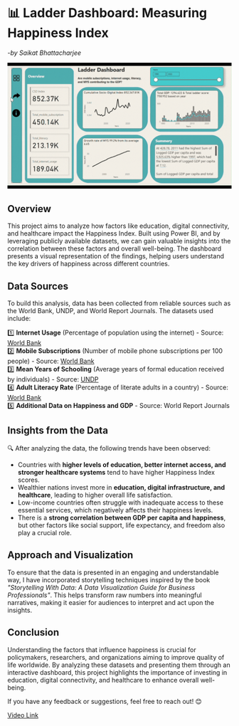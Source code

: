# 📊 Ladder Dashboard: Measuring Happiness Index
-*by Saikat Bhattacharjee*

![Dashboard Preview](dashboard-preview.gif)

## Overview
This project aims to analyze how factors like education, digital connectivity, and healthcare impact the Happiness Index. Built using Power BI, and by leveraging publicly available datasets, we can gain valuable insights into the correlation between these factors and overall well-being. The dashboard presents a visual representation of the findings, helping users understand the key drivers of happiness across different countries.

## Data Sources
To build this analysis, data has been collected from reliable sources such as the World Bank, UNDP, and World Report Journals. The datasets used include:

1️⃣ **Internet Usage** (Percentage of population using the internet) - Source: [World Bank](https://lnkd.in/g9gs8HXf)  
2️⃣ **Mobile Subscriptions** (Number of mobile phone subscriptions per 100 people) - Source: [World Bank](https://lnkd.in/gvKBYXfX)  
3️⃣ **Mean Years of Schooling** (Average years of formal education received by individuals) - Source: [UNDP](https://lnkd.in/gSx8sp4x)  
4️⃣ **Adult Literacy Rate** (Percentage of literate adults in a country) - Source: [World Bank](https://lnkd.in/gw64hTKy)  
5️⃣ **Additional Data on Happiness and GDP** - Source: World Report Journals  

## Insights from the Data
🔍 After analyzing the data, the following trends have been observed:

- Countries with **higher levels of education, better internet access, and stronger healthcare systems** tend to have higher Happiness Index scores.
- Wealthier nations invest more in **education, digital infrastructure, and healthcare**, leading to higher overall life satisfaction.
- Low-income countries often struggle with inadequate access to these essential services, which negatively affects their happiness levels.
- There is a **strong correlation between GDP per capita and happiness**, but other factors like social support, life expectancy, and freedom also play a crucial role.

## Approach and Visualization
To ensure that the data is presented in an engaging and understandable way, I have incorporated storytelling techniques inspired by the book *"Storytelling With Data: A Data Visualization Guide for Business Professionals"*. This helps transform raw numbers into meaningful narratives, making it easier for audiences to interpret and act upon the insights.

## Conclusion
Understanding the factors that influence happiness is crucial for policymakers, researchers, and organizations aiming to improve quality of life worldwide. By analyzing these datasets and presenting them through an interactive dashboard, this project highlights the importance of investing in education, digital connectivity, and healthcare to enhance overall well-being.

If you have any feedback or suggestions, feel free to reach out! 😊

[Video Link](https://www.linkedin.com/posts/saikat-bhattacharjee-data-analyst-trainee_dataanalysis-powerbi-happinessindex-activity-7312035224517754880-Qx43?utm_source=share&utm_medium=member_desktop&rcm=ACoAAC03tr8BzJcETmwgAdzLb34j8V8TTzTcoG8)


